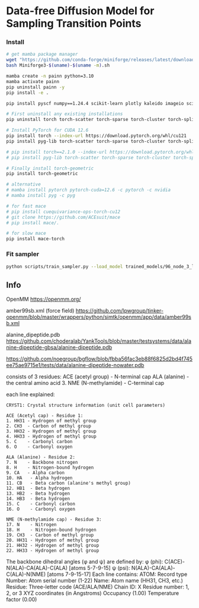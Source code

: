 # Data-free Diffusion Model for Sampling Transition Points

### Install
```bash
# get mamba package manager
wget "https://github.com/conda-forge/miniforge/releases/latest/download/Miniforge3-$(uname)-$(uname -m).sh"
bash Miniforge3-$(uname)-$(uname -m).sh

mamba create -n painn python=3.10
mamba activate painn
pip uninstall painn -y
pip install -e .

pip install pyscf numpy==1.24.4 scikit-learn plotly kaleido imageio scipy matplotlib seaborn black tqdm joblib einops ipykernel toml hydra-core omegaconf nbformat openmm nglview py3Dmol

# First uninstall any existing installations
pip uninstall torch torch-scatter torch-sparse torch-cluster torch-spline-conv torch-geometric -y

# Install PyTorch for CUDA 12.6
pip install torch --index-url https://download.pytorch.org/whl/cu121
pip install pyg-lib torch-scatter torch-sparse torch-cluster torch-spline-conv -f https://data.pyg.org/whl/torch-2.5.1+cu121.html

# pip install torch==2.1.0 --index-url https://download.pytorch.org/whl/cu121
# pip install pyg-lib torch-scatter torch-sparse torch-cluster torch-spline-conv -f https://data.pyg.org/whl/torch-2.5.1+cu121.html

# Finally install torch-geometric
pip install torch-geometric

# alternative
# mamba install pytorch pytorch-cuda=12.6 -c pytorch -c nvidia
# mamba install pyg -c pyg

# for fast mace
# pip install cuequivariance-ops-torch-cu12
# git clone https://github.com/ACEsuit/mace
# pip install mace/.

# for slow mace
pip install mace-torch
```

### Fit sampler 
```bash
python scripts/train_sampler.py --load_model trained_models/96_node_3_layer.pth --batch_size 4
```

## Info

OpenMM
https://openmm.org/

amber99sb.xml (force field)
https://github.com/lpwgroup/tinker-openmm/blob/master/wrappers/python/simtk/openmm/app/data/amber99sb.xml

alanine_dipeptide.pdb
https://github.com/choderalab/YankTools/blob/master/testsystems/data/alanine-dipeptide-gbsa/alanine-dipeptide.pdb

https://github.com/noegroup/bgflow/blob/fbba56fac3eb88f6825d2bd4f745ee75ae9715e1/tests/data/alanine-dipeptide-nowater.pdb

consists of 3 residues:
ACE (acetyl group) - N-terminal cap
ALA (alanine) - the central amino acid
3. NME (N-methylamide) - C-terminal cap

each line explained:
```
CRYST1: Crystal structure information (unit cell parameters)

ACE (Acetyl cap) - Residue 1:
1. HH31 - Hydrogen of methyl group
2. CH3  - Carbon of methyl group
3. HH32 - Hydrogen of methyl group
4. HH33 - Hydrogen of methyl group
5. C    - Carbonyl carbon
6. O    - Carbonyl oxygen

ALA (Alanine) - Residue 2:
7. N    - Backbone nitrogen
8. H    - Nitrogen-bound hydrogen
9. CA   - Alpha carbon
10. HA   - Alpha hydrogen
11. CB   - Beta carbon (alanine's methyl group)
12. HB1  - Beta hydrogen
13. HB2  - Beta hydrogen
14. HB3  - Beta hydrogen
15. C    - Carbonyl carbon
16. O    - Carbonyl oxygen

NME (N-methylamide cap) - Residue 3:
17. N    - Nitrogen
18. H    - Nitrogen-bound hydrogen
19. CH3  - Carbon of methyl group
20. HH31 - Hydrogen of methyl group
21. HH32 - Hydrogen of methyl group
22. HH33 - Hydrogen of methyl group
```

The backbone dihedral angles (φ and ψ) are defined by:
φ (phi): C(ACE)-N(ALA)-CA(ALA)-C(ALA) [atoms 5-7-9-15]
ψ (psi): N(ALA)-CA(ALA)-C(ALA)-N(NME) [atoms 7-9-15-17]
Each line contains:
ATOM: Record type
Number: Atom serial number (1-22)
Name: Atom name (HH31, CH3, etc.)
Residue: Three-letter code (ACE/ALA/NME)
Chain ID: X
Residue number: 1, 2, or 3
XYZ coordinates (in Angstroms)
Occupancy (1.00)
Temperature factor (0.00)